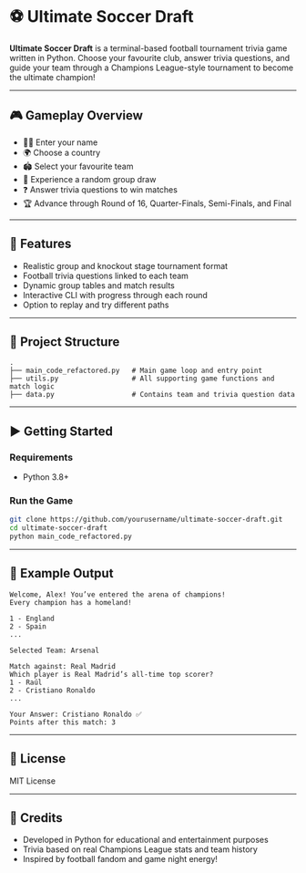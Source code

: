# ⚽ Ultimate Soccer Draft

**Ultimate Soccer Draft** is a terminal-based football tournament trivia game written in Python. Choose your favourite club, answer trivia questions, and guide your team through a Champions League-style tournament to become the ultimate champion!

---

## 🎮 Gameplay Overview

- 🧑‍💼 Enter your name
- 🌍 Choose a country
- 🏟 Select your favourite team
- 🎲 Experience a random group draw
- ❓ Answer trivia questions to win matches
- 🏆 Advance through Round of 16, Quarter-Finals, Semi-Finals, and Final

---

## 🧠 Features

- Realistic group and knockout stage tournament format
- Football trivia questions linked to each team
- Dynamic group tables and match results
- Interactive CLI with progress through each round
- Option to replay and try different paths

---

## 📁 Project Structure

```
.
├── main_code_refactored.py   # Main game loop and entry point
├── utils.py                  # All supporting game functions and match logic
├── data.py                   # Contains team and trivia question data
```

---

## ▶️ Getting Started

### Requirements

- Python 3.8+

### Run the Game

```bash
git clone https://github.com/yourusername/ultimate-soccer-draft.git
cd ultimate-soccer-draft
python main_code_refactored.py
```

---

## 🧪 Example Output

```text
Welcome, Alex! You’ve entered the arena of champions!
Every champion has a homeland!

1 - England
2 - Spain
...

Selected Team: Arsenal

Match against: Real Madrid
Which player is Real Madrid’s all-time top scorer?
1 - Raúl
2 - Cristiano Ronaldo
...

Your Answer: Cristiano Ronaldo ✅
Points after this match: 3
```

---

## 📜 License

MIT License

---

## 🙌 Credits

- Developed in Python for educational and entertainment purposes  
- Trivia based on real Champions League stats and team history  
- Inspired by football fandom and game night energy!
